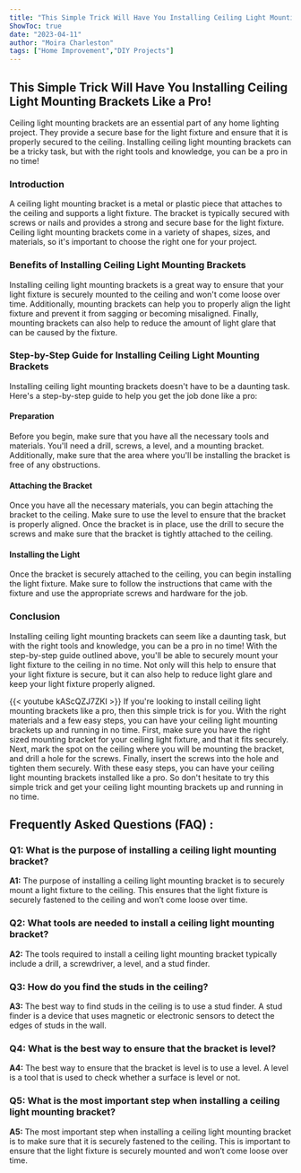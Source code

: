```yaml
---
title: "This Simple Trick Will Have You Installing Ceiling Light Mounting Brackets Like a Pro!"
ShowToc: true 
date: "2023-04-11"
author: "Moira Charleston" 
tags: ["Home Improvement","DIY Projects"]
---
```

## This Simple Trick Will Have You Installing Ceiling Light Mounting Brackets Like a Pro!
Ceiling light mounting brackets are an essential part of any home lighting project. They provide a secure base for the light fixture and ensure that it is properly secured to the ceiling. Installing ceiling light mounting brackets can be a tricky task, but with the right tools and knowledge, you can be a pro in no time!

### Introduction
A ceiling light mounting bracket is a metal or plastic piece that attaches to the ceiling and supports a light fixture. The bracket is typically secured with screws or nails and provides a strong and secure base for the light fixture. Ceiling light mounting brackets come in a variety of shapes, sizes, and materials, so it's important to choose the right one for your project.

### Benefits of Installing Ceiling Light Mounting Brackets
Installing ceiling light mounting brackets is a great way to ensure that your light fixture is securely mounted to the ceiling and won't come loose over time. Additionally, mounting brackets can help you to properly align the light fixture and prevent it from sagging or becoming misaligned. Finally, mounting brackets can also help to reduce the amount of light glare that can be caused by the fixture.

### Step-by-Step Guide for Installing Ceiling Light Mounting Brackets
Installing ceiling light mounting brackets doesn't have to be a daunting task. Here's a step-by-step guide to help you get the job done like a pro:

#### Preparation
Before you begin, make sure that you have all the necessary tools and materials. You'll need a drill, screws, a level, and a mounting bracket. Additionally, make sure that the area where you'll be installing the bracket is free of any obstructions.

#### Attaching the Bracket
Once you have all the necessary materials, you can begin attaching the bracket to the ceiling. Make sure to use the level to ensure that the bracket is properly aligned. Once the bracket is in place, use the drill to secure the screws and make sure that the bracket is tightly attached to the ceiling.

#### Installing the Light
Once the bracket is securely attached to the ceiling, you can begin installing the light fixture. Make sure to follow the instructions that came with the fixture and use the appropriate screws and hardware for the job.

### Conclusion
Installing ceiling light mounting brackets can seem like a daunting task, but with the right tools and knowledge, you can be a pro in no time! With the step-by-step guide outlined above, you'll be able to securely mount your light fixture to the ceiling in no time. Not only will this help to ensure that your light fixture is secure, but it can also help to reduce light glare and keep your light fixture properly aligned.

{{< youtube kAScQZJ7ZKI >}} 
If you're looking to install ceiling light mounting brackets like a pro, then this simple trick is for you. With the right materials and a few easy steps, you can have your ceiling light mounting brackets up and running in no time. First, make sure you have the right sized mounting bracket for your ceiling light fixture, and that it fits securely. Next, mark the spot on the ceiling where you will be mounting the bracket, and drill a hole for the screws. Finally, insert the screws into the hole and tighten them securely. With these easy steps, you can have your ceiling light mounting brackets installed like a pro. So don't hesitate to try this simple trick and get your ceiling light mounting brackets up and running in no time.

## Frequently Asked Questions (FAQ) :
### Q1: What is the purpose of installing a ceiling light mounting bracket?

**A1:** The purpose of installing a ceiling light mounting bracket is to securely mount a light fixture to the ceiling. This ensures that the light fixture is securely fastened to the ceiling and won’t come loose over time. 

### Q2: What tools are needed to install a ceiling light mounting bracket?

**A2:** The tools required to install a ceiling light mounting bracket typically include a drill, a screwdriver, a level, and a stud finder. 

### Q3: How do you find the studs in the ceiling?

**A3:** The best way to find studs in the ceiling is to use a stud finder. A stud finder is a device that uses magnetic or electronic sensors to detect the edges of studs in the wall. 

### Q4: What is the best way to ensure that the bracket is level?

**A4:** The best way to ensure that the bracket is level is to use a level. A level is a tool that is used to check whether a surface is level or not. 

### Q5: What is the most important step when installing a ceiling light mounting bracket?

**A5:** The most important step when installing a ceiling light mounting bracket is to make sure that it is securely fastened to the ceiling. This is important to ensure that the light fixture is securely mounted and won’t come loose over time.





